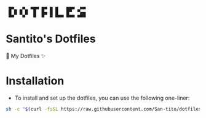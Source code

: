 ```
 █▀▄ ▄▀▄ ▀█▀ █▀ █ █   ██▀ ▄▀▀
 █▄▀ ▀▄▀  █  █▀ █ █▄▄ █▄▄ ▄██
```
# Santito's Dotfiles
🔧 My Dotfiles ✨

# Installation

- To install and set up the dotfiles, you can use the following one-liner:
```sh
sh -c "$(curl -fsSL https://raw.githubusercontent.com/San-tito/dotfiles/main/install.sh)"
```
